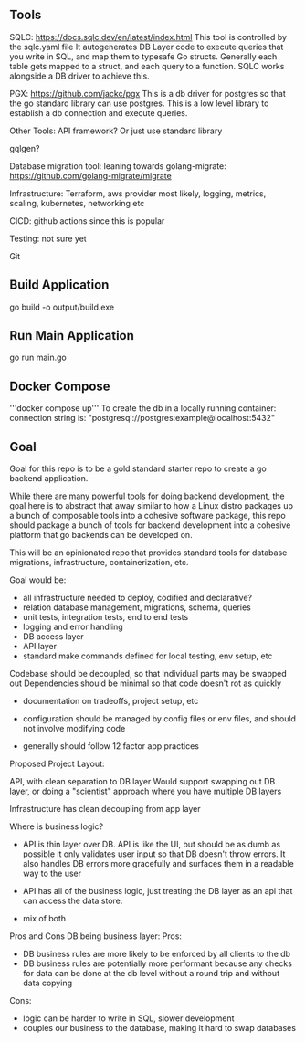 
## Tools

SQLC: https://docs.sqlc.dev/en/latest/index.html
This tool is controlled by the sqlc.yaml file
It autogenerates DB Layer code to execute queries that you write in SQL, and map them to 
typesafe Go structs. Generally each table gets mapped to a struct, and each query to a function.
SQLC works alongside a DB driver to achieve this. 

PGX: https://github.com/jackc/pgx
This is a db driver for postgres so that the go standard library can use postgres.
This is a low level library to establish a db connection and execute queries.

Other Tools:
API framework? Or just use standard library

gqlgen?

Database migration tool: leaning towards golang-migrate: https://github.com/golang-migrate/migrate

Infrastructure: Terraform, aws provider most likely, logging, metrics, scaling, kubernetes, networking etc

CICD: github actions since this is popular

Testing: not sure yet

Git


## Build Application
go build -o output/build.exe

## Run Main Application
go run main.go

## Docker Compose
'''docker compose up''' To create the db in a locally running container: connection string is: "postgresql://postgres:example@localhost:5432"



## Goal
Goal for this repo is to be a gold standard starter repo to create a go backend application.

While there are many powerful tools for doing backend development, the goal here is to abstract that away
similar to how a Linux distro packages up a bunch of composable tools into a cohesive software package, 
this repo should package a bunch of tools for backend development into a cohesive platform that
go backends can be developed on.

This will be an opinionated repo that provides standard tools for database migrations,
infrastructure, containerization, etc.

Goal would be:
- all infrastructure needed to deploy, codified and declarative?
- relation database management, migrations, schema, queries
- unit tests, integration tests, end to end tests
- logging and error handling
- DB access layer
- API layer
- standard make commands defined for local testing, env setup, etc

Codebase should be decoupled, so that individual parts may be swapped out
Dependencies should be minimal so that code doesn't rot as quickly

- documentation on tradeoffs, project setup, etc
- configuration should be managed by config files or env files, and should not involve modifying code

- generally should follow 12 factor app practices


Proposed Project Layout:

API, with clean separation to DB layer
Would support swapping out DB layer, or doing a "scientist"
approach where you have multiple DB layers

Infrastructure has clean decoupling from app layer

Where is business logic?

- API is thin layer over DB. API is like the UI, but should be as dumb as possible
it only validates user input so that DB doesn't throw errors. It also handles DB errors
more gracefully and surfaces them in a readable way to the user

- API has all of the business logic, just treating the DB layer as an api that can 
access the data store. 

- mix of both

Pros and Cons
DB being business layer:
Pros:
- DB business rules are more likely to be enforced by all clients to the db
- DB business rules are potentially more performant because any checks for data can 
be done at the db level without a round trip and without data copying

Cons:
- logic can be harder to write in SQL, slower development
- couples our business to the database, making it hard to swap databases




